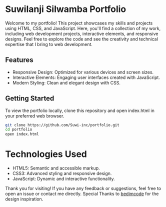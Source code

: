 # Suwilanji Silwamba Portfolio
 Welcome to my portfolio! This project showcases my skills and projects using HTML, CSS, and JavaScript. Here, you'll find a collection of my work, including web development projects, interactive elements, and responsive designs. Feel free to explore the code and see the creativity and technical expertise that I bring to web development.

## Features
- Responsive Design: Optimized for various devices and screen sizes.
- Interactive Elements: Engaging user interfaces created with JavaScript.
- Modern Styling: Clean and elegant design with CSS.
## Getting Started
To view the portfolio locally, clone this repository and open index.html in your preferred web browser.

```bash
git clone https://github.com/Suwi-inc/portfolio.git
cd portfolio
open index.html
```
# Technologies Used
- HTML5: Semantic and accessible markup.
- CSS3: Advanced styling and responsive design.
- JavaScript: Dynamic and interactive functionality.

Thank you for visiting! If you have any feedback or suggestions, feel free to open an issue or contact me directly.
Special Thanks to [bedimcode](https://github.com/bedimcode) for the design inspiration.
